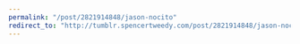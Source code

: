 ```yaml
---
permalink: "/post/2821914848/jason-nocito"
redirect_to: "http://tumblr.spencertweedy.com/post/2821914848/jason-nocito"
---
```

